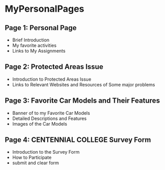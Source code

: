 # MyPersonalPages

## Page 1: Personal Page
- Brief Introduction
- My favorite activities
- Links to My Assignments

## Page 2: Protected Areas Issue
- Introduction to Protected Areas Issue
- Links to Relevant Websites and Resources of Some major problems

## Page 3: Favorite Car Models and Their Features
- Banner of to my Favorite Car Models
- Detailed Descriptions and Features
- Images of the Car Models

## Page 4: CENTENNIAL COLLEGE Survey Form
- Introduction to the Survey Form
- How to Participate
- submit and clear form
